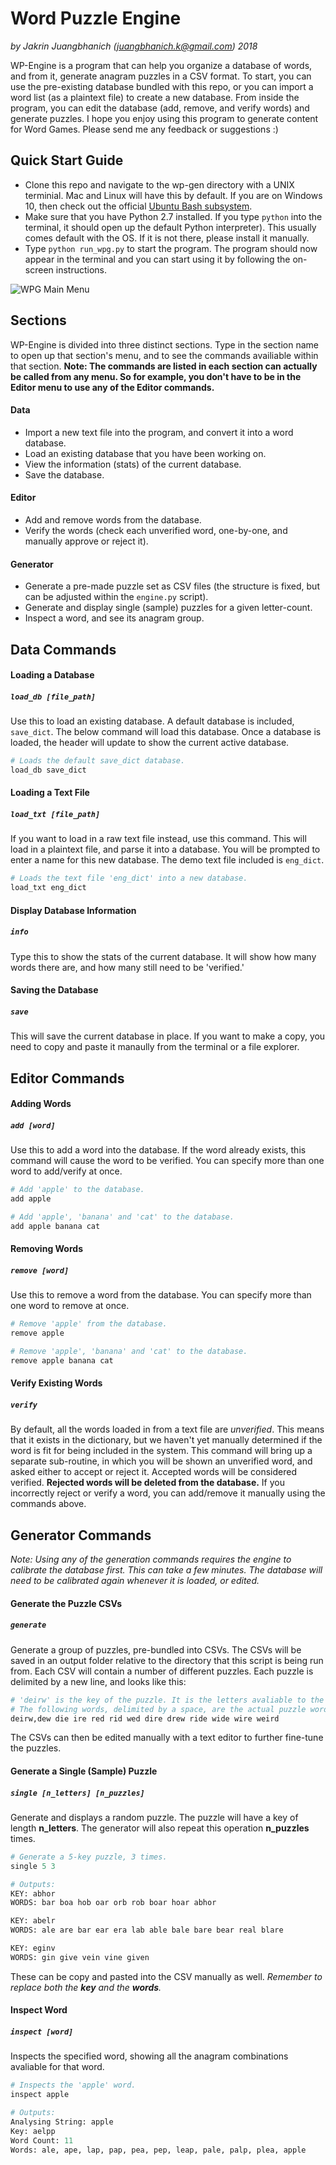 # Word Puzzle Engine

*by Jakrin Juangbhanich (juangbhanich.k@gmail.com) 2018*

WP-Engine is a program that can help you organize a database of words, and from it, generate anagram puzzles in a CSV format. To start, you can use the pre-existing database bundled with this repo, or you can import a word list (as a plaintext file) to create a new database. From inside the program, you can edit the database (add, remove, and verify words) and generate puzzles. I hope you enjoy using this program to generate content for Word Games. Please send me any feedback or suggestions :)



## Quick Start Guide

- Clone this repo and navigate to the wp-gen directory with a UNIX terminial. Mac and Linux will have this by default. If you are on Windows 10, then check out the official [Ubuntu Bash subsystem](https://docs.microsoft.com/en-us/windows/wsl/install-win10).
- Make sure that you have Python 2.7 installed. If you type `python` into the terminal, it should open up the default Python interpreter).  This usually comes default with the OS.  If it is not there, please install it manually.
- Type `python run_wpg.py` to start the program. The program should now appear in the terminal and you can start using it by following the on-screen instructions.



![WPG Main Menu](images/wpg_main_menu.png)



## Sections

WP-Engine is divided into three distinct sections. Type in the section name to open up that section's menu, and to see the commands availiable within that section. **Note: The commands are listed in each section can actually be called from any menu. So for example, you don't have to be in the Editor menu to use any of the Editor commands.**

#### Data

- Import a new text file into the program, and convert it into a word database.
- Load an existing database that you have been working on.
- View the information (stats) of the current database.
- Save the database.

#### Editor

- Add and remove words from the database.
- Verify the words (check each unverified word, one-by-one, and manually approve or reject it).

#### Generator

- Generate a pre-made puzzle set as CSV files (the structure is fixed, but can be adjusted within the `engine.py` script).
- Generate and display single (sample) puzzles for a given letter-count.
- Inspect a word, and see its anagram group.



## Data Commands

#### Loading a Database

##### `load_db [file_path]`

Use this to load an existing database. A default database is included, `save_dict`. The below command will load this database. Once a database is loaded, the header will update to show the current active database.

```python
# Loads the default save_dict database.
load_db save_dict
```



#### Loading a Text File

##### `load_txt [file_path]`

If you want to load in a raw text file instead, use this command. This will load in a plaintext file, and parse it into a database. You will be prompted to enter a name for this new database. The demo text file included is `eng_dict`.

```python
# Loads the text file 'eng_dict' into a new database.
load_txt eng_dict
```



#### Display Database Information

##### `info`

Type this to show the stats of the current database. It will show how many words there are, and how many still need to be 'verified.'



#### Saving the Database

##### `save`

This will save the current database in place. If you want to make a copy, you need to copy and paste it manaully from the terminal or a file explorer.



## Editor Commands

#### Adding Words

##### `add [word]`

Use this to add a word into the database. If the word already exists, this command will cause the word to be verified. You can specify more than one word to add/verify at once.

```python
# Add 'apple' to the database.
add apple

# Add 'apple', 'banana' and 'cat' to the database.
add apple banana cat
```



#### Removing Words

##### `remove [word]`

Use this to remove a word from the database. You can specify more than one word to remove at once.

```python
# Remove 'apple' from the database.
remove apple

# Remove 'apple', 'banana' and 'cat' to the database.
remove apple banana cat
```



#### Verify Existing Words

##### `verify`

By default, all the words loaded in from a text file are *unverified*. This means that it exists in the dictionary, but we haven't yet manually determined if the word is fit for being included in the system. This command will bring up a separate sub-routine, in which you will be shown an unverified word, and asked either to accept or reject it. Accepted words will be considered verified. **Rejected words will be deleted from the database.** If you incorrectly reject or verify a word, you can add/remove it manually using the commands above.



## Generator Commands

*Note: Using any of the generation commands requires the engine to calibrate the database first. This can take a few minutes. The database will need to be calibrated again whenever it is loaded, or edited.*

#### Generate the Puzzle CSVs

##### `generate`

Generate a group of puzzles, pre-bundled into CSVs. The CSVs will be saved in an output folder relative to the directory that this script is being run from. Each CSV will contain a number of different puzzles. Each puzzle is delimited by a new line, and looks like this:

```python
# 'deirw' is the key of the puzzle. It is the letters avaliable to the player.
# The following words, delimited by a space, are the actual puzzle words.
deirw,dew die ire red rid wed dire drew ride wide wire weird
```

The CSVs can then be edited manually with a text editor to further fine-tune the puzzles.



#### Generate a Single (Sample) Puzzle

##### `single [n_letters] [n_puzzles]`

Generate and displays a random puzzle. The puzzle will have a key of length **n_letters**. The generator will also repeat this operation **n_puzzles** times.

```python
# Generate a 5-key puzzle, 3 times.
single 5 3

# Outputs:
KEY: abhor
WORDS: bar boa hob oar orb rob boar hoar abhor

KEY: abelr
WORDS: ale are bar ear era lab able bale bare bear real blare

KEY: eginv
WORDS: gin give vein vine given
```

These can be copy and pasted into the CSV manually as well. *Remember to replace both the **key** and the **words**.*



#### Inspect Word

##### `inspect [word]`

Inspects the specified word, showing all the anagram combinations avaliable for that word.

```python
# Inspects the 'apple' word.
inspect apple

# Outputs:
Analysing String: apple
Key: aelpp
Word Count: 11
Words: ale, ape, lap, pap, pea, pep, leap, pale, palp, plea, apple
```








